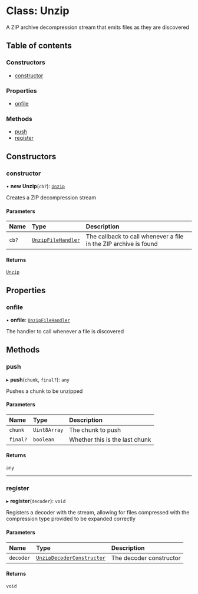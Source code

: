 # Class: Unzip

A ZIP archive decompression stream that emits files as they are discovered

## Table of contents

### Constructors

- [constructor](Unzip.md#constructor)

### Properties

- [onfile](Unzip.md#onfile)

### Methods

- [push](Unzip.md#push)
- [register](Unzip.md#register)

## Constructors

### constructor

• **new Unzip**(`cb?`): [`Unzip`](Unzip.md)

Creates a ZIP decompression stream

#### Parameters

| Name | Type | Description |
| :------ | :------ | :------ |
| `cb?` | [`UnzipFileHandler`](../README.md#unzipfilehandler) | The callback to call whenever a file in the ZIP archive is found |

#### Returns

[`Unzip`](Unzip.md)

## Properties

### onfile

• **onfile**: [`UnzipFileHandler`](../README.md#unzipfilehandler)

The handler to call whenever a file is discovered

## Methods

### push

▸ **push**(`chunk`, `final?`): `any`

Pushes a chunk to be unzipped

#### Parameters

| Name | Type | Description |
| :------ | :------ | :------ |
| `chunk` | `Uint8Array` | The chunk to push |
| `final?` | `boolean` | Whether this is the last chunk |

#### Returns

`any`

___

### register

▸ **register**(`decoder`): `void`

Registers a decoder with the stream, allowing for files compressed with
the compression type provided to be expanded correctly

#### Parameters

| Name | Type | Description |
| :------ | :------ | :------ |
| `decoder` | [`UnzipDecoderConstructor`](../interfaces/UnzipDecoderConstructor.md) | The decoder constructor |

#### Returns

`void`
